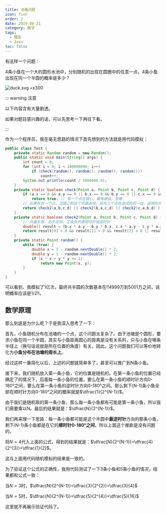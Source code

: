 ```yaml
---
title: 池塘问题
icon: fish
order: 2
date: 2019-08-21
category: 数学
tags:
  - 概率
  - Java
toc: false
---
```


有这样一个问题：

4条小鱼在一个大的圆形水池中，分别随机的出现在圆圈中的任意一点。4条小鱼出现在同一个半圆的概率是多少？

![duck.svg =x300](/math/duck.svg)

<!-- more -->

::: warning 注意

以下内容含有大量剧透。

如果对题目感兴趣的话，可以先思考一下再往下看。

:::

作为一个程序员，我在毫无思路的情况下首先想到的方法就是用代码模拟：

```java ::collapsed-lines=7
public class Test {
    private static Random random = new Random();
    public static void main(String[] args) {
        int count = 0;
        for (int i = 0; i < 100000000; i++)
            if (check(random(), random(), random(), random()))
                count++;
        System.out.println(count / 1000000.0);
    }
    private static boolean check(Point a, Point b, Point c, Point d) {
        if (a.x == 0 && a.y == 0 || b.x == 0 && b.y == 0 || c.x == 0 && c.y == 0 || d.x == 0 && d.y == 0)
            return true; // 有一个点在圆心，概率极低，忽略
        // 如果存在一个点，过圆心和这个点做连线，另外三个点在连线的同一边，说明在同一个半圆
        return check2(a,b,c,d) || check2(b,a,c,d) || check2(c,a,b,d) || check2(d,a,b,c);
    }
    private static boolean check2(Point a, Point b, Point c, Point d) {
        // 向量叉乘，右手定则，正或负代表顺时针或逆时针
        double[] result = {b.x * a.y - b.y * b.x, c.x * a.y - c.y * a.x, d.x * a.y - d.y * a.x};
        return result[0] > 0 && result[1] > 0 && result[2] > 0 || result[0] < 0 && result[1] < 0 && result[2] < 0;
    }
    private static Point random() {
        while (true) {
            double x = 1 - random.nextDouble() * 2;
            double y = 1 - random.nextDouble() * 2;
            if (x * x + y * y <= 1)
                return new Point(x, y);
        }
    }
}
```

可以看到，我模拟了1亿次，最终共半圆的次数基本在!!4999万到5001万之间，说明概率应该是1/2!!。

## 数学原理

那么到底是为什么呢？于是我深入思考了一下：

首先，小鱼随机分布在池塘的一个点，这个问题太复杂了。由于池塘是个圆形，要求小鱼在同一个半圆，其实与小鱼距离圆心的距离是没有关系的，只与小鱼在哪条半径上（换句话说就是所在位置的角度）有关。因此，这个问题我们可以等价地转化为**小鱼分布在池塘的周长上**。

经过这样一番简化以后，上述的问题就简单多了，甚至可以推广到N条小鱼。

接下来，我们随机放入第一条小鱼，它的位置是随机的。在第一条小鱼的位置已经确定了的情况下，后面每一条小鱼的位置，要么在第一条小鱼的顺时针方向0-180°之间，要么在第一条小鱼的逆时针方向0-180°之间。那么剩下(N-1)条小鱼全部在顺时针方向0-180°之间的概率就是$\dfrac{1}{2^{N-1}}$。

由于我们是随机取的第一条小鱼，那么每一条小鱼都有可能是第一条小鱼，所以我们需要乘以N。最后的结果就是：$\dfrac{N}{2^{N-1}}$。

我们再来理一下思路：每一条小鱼都可能是这个半圆中**最逆时针**方向的那条小鱼，剩下(N-1)条小鱼都是在它的**顺时针0-180°之间**，所以上面这个推断是没有问题的。

将$N=4$代入上面的公式，得到的结果就是：$\dfrac{N}{2^{N-1}}=\dfrac{4}{2^{3}}=\dfrac{1}{2}$。

这与上面用代码随机模拟的结果是一致的。

为了验证这个公式的正确性，我用代码测试了一下3条小鱼和5条小鱼的情况，结果都和公式一致：

当$N=3$时，$\dfrac{N}{2^{N-1}}=\dfrac{3}{2^{2}}=\dfrac{3}{4}$

当$N=5$时，$\dfrac{N}{2^{N-1}}=\dfrac{5}{2^{4}}=\dfrac{5}{16}$

这里就不再展示验证代码了。